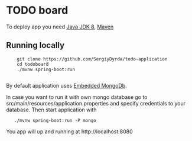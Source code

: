 
TODO board
=======================================


To deploy app you need <a href="http://www.oracle.com/technetwork/pt/java/javase/downloads/jdk8-downloads-2133151.html">Java JDK 8</a>, <a href="https://maven.apache.org/download.cgi">Maven</a>

## Running locally
```
	git clone https://github.com/SergiyDyrda/todo-application
	cd todoboard
	./mvnw spring-boot:run
	
```

By default application uses <a href="https://github.com/flapdoodle-oss/de.flapdoodle.embed.mongo">Embedded MongoDb</a>.
<p/>
In case you want to run it with own mongo database go to src/main/resources/application.properties and specify credentials 
to your database.
Then start application with 

```
   ./mvnw spring-boot:run -P mongo 
```
You app will up and running at http://localhost:8080